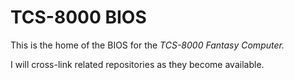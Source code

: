 # TCS-8000 BIOS

This is the home of the BIOS for the *TCS-8000 Fantasy Computer.*

I will cross-link related repositories as they become available.